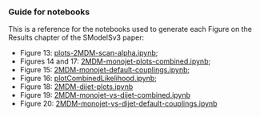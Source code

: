 ### Guide for notebooks ###

This is a reference for the notebooks used to generate each Figure on the Results chapter of the SModelSv3 paper:
* Figure 13: [plots-2MDM-scan-alpha.ipynb](./plots-2MDM-scan-alpha.ipynb);
* Figures 14 and 17: [2MDM-monojet-plots-combined.ipynb](./2MDM-monojet-plots-combined.ipynb);
* Figure 15: [2MDM-monojet-default-couplings.ipynb](./2MDM-monojet-default-couplings.ipynb);
* Figure 16: [plotCombinedLikelihood.ipynb](./plotCombinedLikelihood.ipynb);
* Figure 18: [2MDM-dijet-plots.ipynb](./2MDM-dijet-plots.ipynb)
* Figure 19: [2MDM-monojet-vs-dijet-combined.ipynb](./2MDM-monojet-vs-dijet-combined.ipynb)
* Figure 20: [2MDM-monojet-vs-dijet-default-couplings.ipynb](./2MDM-monojet-vs-dijet-default-couplings.ipynb) 
